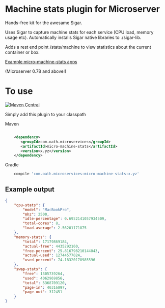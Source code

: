 # Machine stats plugin for Microserver

Hands-free kit for the awesame Sigar.

Uses Sigar to capture machine stats for each service (CPU load, memory usage etc). Automatically installs Sigar native libraries to ./sigar-lib.

Adds a rest end point /stats/machine to view statistics about the current container or box.

[Example micro-machine-stats apps](https://github.com/aol/micro-server/tree/master/micro-machine-stats/src/test/java/app)

(Microserver 0.78 and above!)

# To use

[![Maven Central](https://maven-badges.herokuapp.com/maven-central/com.oath.microservices/micro-machine-stats/badge.svg)](https://maven-badges.herokuapp.com/maven-central/com.oath.microservices/micro-machine-stats)

Simply add this plugin to your classpath

Maven 
 ```xml

     <dependency>
        <groupId>com.oath.microservices</groupId>  
        <artifactId>micro-machine-stats</artifactId>
        <version>x.yz</version>
     </dependency>

```    
Gradle
```groovy
    compile 'com.oath.microservices:micro-machine-stats:x.yz'
```


## Example output
```json
{
	"cpu-stats": {
		"model": "MacBookPro",
		"mhz": 2500,
		"idle-percentage": 0.6952141057934509,
		"total-cores": 8,
		"load-average": 2.56201171875
	},
	"memory-stats": {
		"total": 17179869184,
		"actual-free": 4435292160,
		"free-percent": 25.816798210144043,
		"actual-used": 12744577024,
		"used-percent": 74.18320178985596
	},
	"swap-stats": {
		"free": 1305739264,
		"used": 4062969856,
		"total": 5368709120,
		"page-in": 40316097,
		"page-out": 312451
	}
}
```
